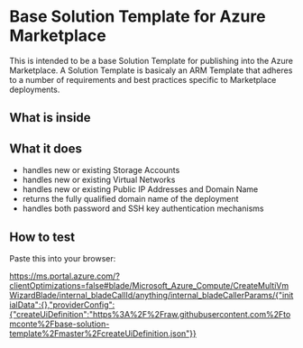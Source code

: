 # Base Solution Template for Azure Marketplace

This is intended to be a base Solution Template for publishing into the Azure Marketplace. A Solution Template is basicaly an ARM Template that adheres to a number of requirements and best practices specific to Marketplace deployments.

## What is inside

## What it does

- handles new or existing Storage Accounts
- handles new or existing Virtual Networks
- handles new or existing Public IP Addresses and Domain Name
- returns the fully qualified domain name of the deployment
- handles both password and SSH key authentication mechanisms

## How to test

Paste this into your browser:

https://ms.portal.azure.com/?clientOptimizations=false#blade/Microsoft_Azure_Compute/CreateMultiVmWizardBlade/internal_bladeCallId/anything/internal_bladeCallerParams/{"initialData":{},"providerConfig":{"createUiDefinition":"https%3A%2F%2Fraw.githubusercontent.com%2Ftomconte%2Fbase-solution-template%2Fmaster%2FcreateUiDefinition.json"}}
